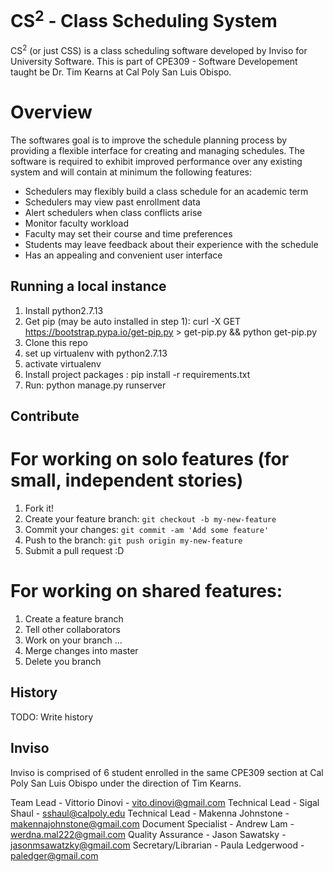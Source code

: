 # CS<sup>2</sup> - Class Scheduling System

CS<sup>2</sup> (or just CSS) is a class scheduling software developed by Inviso for University Software.
This is part of CPE309 - Software Developement taught be Dr. Tim Kearns at Cal Poly San Luis Obispo.

# Overview

The softwares goal is to improve the schedule planning process by providing a flexible interface for creating and managing schedules. The software is required to exhibit improved performance over any existing system and will contain at minimum the following features:

* Schedulers may flexibly build a class schedule for an academic term
* Schedulers may view past enrollment data
* Alert schedulers when class conflicts arise
* Monitor faculty workload
* Faculty may set their course and time preferences
* Students may leave feedback about their experience with the schedule
* Has an appealing and convenient user interface


## Running a local instance

1. Install python2.7.13
2. Get pip (may be auto installed in step 1): curl -X GET https://bootstrap.pypa.io/get-pip.py > get-pip.py && python get-pip.py
3. Clone this repo
4. set up virtualenv with python2.7.13
5. activate virtualenv
6. Install project packages : pip install -r requirements.txt
7. Run: python manage.py runserver

## Contribute

# For working on solo features (for small, independent stories)
1. Fork it!
2. Create your feature branch: `git checkout -b my-new-feature`
3. Commit your changes: `git commit -am 'Add some feature'`
4. Push to the branch: `git push origin my-new-feature`
5. Submit a pull request :D

# For working on shared features:

1. Create a feature branch 
2. Tell other collaborators
3. Work on your branch ...
4. Merge changes into master
5. Delete you branch

## History
TODO: Write history

## Inviso

Inviso is comprised of 6 student enrolled in the same CPE309 section at Cal Poly San Luis Obispo under the direction of Tim Kearns.

Team Lead - Vittorio Dinovi - vito.dinovi@gmail.com
Technical Lead - Sigal Shaul - sshaul@calpoly.edu
Technical Lead - Makenna Johnstone - makennajohnstone@gmail.com
Document Specialist - Andrew Lam - werdna.mal222@gmail.com
Quality Assurance - Jason Sawatsky - jasonmsawatzky@gmail.com
Secretary/Librarian - Paula Ledgerwood - paledger@gmail.com
